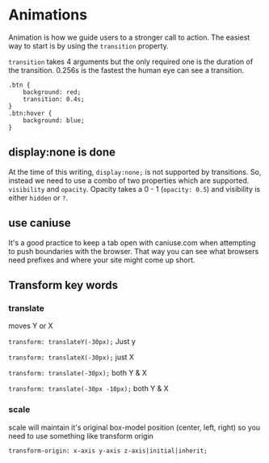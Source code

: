# Animations
Animation is how we guide users to a stronger call to action. The easiest way to start is by using the `transition` property. 

`transition` takes 4 arguments but the only required one is the duration of the transition. 0.256s is the fastest the human eye can see a transition. 

```
.btn {
    background: red;
    transition: 0.4s; 
}
.btn:hover {
    background: blue;
}
```

## display:none is done

At the time of this writing, `display:none;` is not supported by transitions. So, instead we need to use a combo of two properties which are supported. `visibility` and `opacity`. Opacity takes a 0 - 1 (`opacity: 0.5`) and visibility is either `hidden` or `?`. 

## use caniuse

It's a good practice to keep a tab open with caniuse.com when attempting to push boundaries with the browser. That way you can see what browsers need prefixes and where your site might come up short. 

## Transform key words

### translate
moves Y or X

`transform: translateY(-30px);`  Just y

`transform: translateX(-30px);` just X

`transform: translate(-30px);` both Y & X

`transform: translate(-30px -10px);` both Y & X

### scale
scale will maintain it's original box-model position (center, left, right) so you need to use something like transform origin

`transform-origin: x-axis y-axis z-axis|initial|inherit;`
